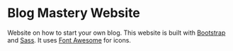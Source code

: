 # Blog Mastery Website

Website on how to start your own blog. This website is built with [Bootstrap](https://getbootstrap.com/) and [Sass](https://sass-lang.com/). It uses [Font Awesome](https://fontawesome.com/) for icons.
